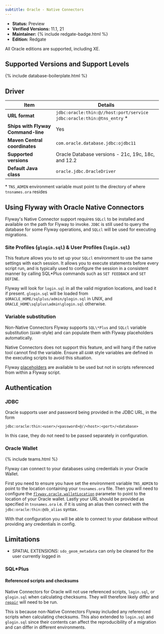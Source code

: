 ```yaml
---
subtitle: Oracle - Native Connectors
---
```


- **Status:** Preview
- **Verified Versions:** 11.1, 21
- **Maintainer:** {% include redgate-badge.html %}
- **Edition:** Redgate

All Oracle editions are supported, including XE.

## Supported Versions and Support Levels

{% include database-boilerplate.html %}

## Driver

| Item                               | Details                                                                      |
| ---------------------------------- | ---------------------------------------------------------------------------- |
| **URL format**                     | `jdbc:oracle:thin:@//host:port/service` <br> `jdbc:oracle:thin:@tns_entry` * |
| **Ships with Flyway Command-line** | Yes                                                                          |
| **Maven Central coordinates**      | `com.oracle.database.jdbc:ojdbc11`                                           |
| **Supported versions**             | Oracle Database versions - 21c, 19c, 18c, and 12.2                           |
| **Default Java class**             | `oracle.jdbc.OracleDriver`                                                   |

\* `TNS_ADMIN` environment variable must point to the directory of where `tnsnames.ora` resides

## Using Flyway with Oracle Native Connectors

Flyway's Native Connector support requires `SQLcl` to be installed and available on the path for Flyway to invoke. `JDBC` is still used to query the database for some Flyway operations, and 
`SQLcl` will be used for executing migrations.

### Site Profiles (`glogin.sql`) & User Profiles (`login.sql`)

This feature allows you to set up your `SQLcl` environment to use the same settings with each session. It allows you to execute statements before every script run, and is typically used to configure
the session in a consistent manner by calling SQL*Plus commands such as `SET FEEDBACK` and `SET DEFINE`.

Flyway will look for `login.sql` in all the valid migration locations, and load it if present. `glogin.sql` will be loaded from `$ORACLE_HOME/sqlplus/admin/glogin.sql` in UNIX, and `ORACLE_HOME\sqlplus\admin\glogin.sql` otherwise.

### Variable substitution

Non-Native Connectors Flyway supports `SQL\*Plus` and `SQLcl` variable substitution (`&VAR`-style) and can populate them with Flyway placeholders automatically.

Native Connectors does not support this feature, and will hang if the native tool cannot find the variable. Ensure all `&VAR` style variables are defined in the executing scripts to avoid this situation.

Flyway [placeholders](<Configuration/Flyway Namespace/Flyway Placeholders Namespace>) are available to be used but not in scripts referenced from within a Flyway script.

## Authentication

### JDBC

Oracle supports user and password being provided in the JDBC URL, in the form

`jdbc:oracle:thin:<user>/<password>@//<host>:<port>/<database>`

In this case, they do not need to be passed separately in configuration.

### Oracle Wallet

{% include teams.html %}

Flyway can connect to your databases using credentials in your Oracle Wallet.

First you need to ensure you have set the environment variable `TNS_ADMIN` to point to the location containing your `tnsnames.ora` file. Then you will need to configure the [`flyway.oracle.walletLocation`](<Configuration/Flyway Namespace/Flyway Oracle Namespace/Flyway Oracle Wallet Location Setting>) parameter to point to the location of your Oracle wallet. Lastly your URL should be provided as specified in `tnsnames.ora` i.e. if it is using an alias then connect with the `jdbc:oracle:thin:@db_alias` syntax.

With that configuration you will be able to connect to your database without providing any credentials in config.

## Limitations

- SPATIAL EXTENSIONS: `sdo_geom_metadata` can only be cleaned for the user currently logged in

### SQL*Plus

#### Referenced scripts and checksums

Native Connectors for Oracle will not use referenced scripts, `login.sql`, or `glogin.sql` when calculating checksums. They will therefore likely differ and [`repair`](<Commands/Repair>) will need to be run.

This is because non-Native Connectors Flyway included any referenced scripts when calculating checksums. This also extended to `login.sql` and `glogin.sql` since their contents can affect the reproducibility of a migration and can differ in different environments.


